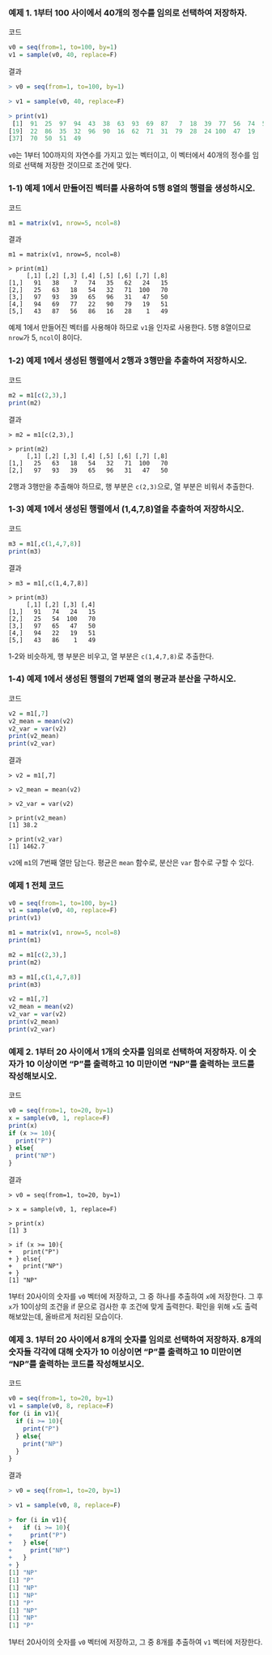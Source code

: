 ### 예제 1. 1부터 100 사이에서 40개의 정수를 임의로 선택하여 저장하자.

코드
```R
v0 = seq(from=1, to=100, by=1)
v1 = sample(v0, 40, replace=F)
```

결과
```R
> v0 = seq(from=1, to=100, by=1)

> v1 = sample(v0, 40, replace=F)

> print(v1)
 [1]  91  25  97  94  43  38  63  93  69  87   7  18  39  77  56  74  54  65
[19]  22  86  35  32  96  90  16  62  71  31  79  28  24 100  47  19   1  15
[37]  70  50  51  49
```

`v0`는 1부터 100까지의 자연수를 가지고 있는 벡터이고, 이 벡터에서 40개의 정수를 임의로 선택해 저장한 것이므로 조건에 맞다.

### 1-1) 예제 1에서 만들어진 벡터를 사용하여 5행 8열의 행렬을 생성하시오.

코드
```R
m1 = matrix(v1, nrow=5, ncol=8)
```

결과
```
m1 = matrix(v1, nrow=5, ncol=8)

> print(m1)
     [,1] [,2] [,3] [,4] [,5] [,6] [,7] [,8]
[1,]   91   38    7   74   35   62   24   15
[2,]   25   63   18   54   32   71  100   70
[3,]   97   93   39   65   96   31   47   50
[4,]   94   69   77   22   90   79   19   51
[5,]   43   87   56   86   16   28    1   49
```

예제 1에서 만들어진 벡터를 사용해야 하므로 `v1`을 인자로 사용한다. 5행 8열이므로 `nrow`가 5, `ncol`이 8이다.

### 1-2) 예제 1에서 생성된 행렬에서 2행과 3행만을 추출하여 저장하시오.

코드
```R
m2 = m1[c(2,3),]
print(m2)
```

결과
```
> m2 = m1[c(2,3),]

> print(m2)
     [,1] [,2] [,3] [,4] [,5] [,6] [,7] [,8]
[1,]   25   63   18   54   32   71  100   70
[2,]   97   93   39   65   96   31   47   50
```

2행과 3행만을 추출해야 하므로, 행 부분은 `c(2,3)`으로, 열 부분은 비워서 추출한다.

### 1-3) 예제 1에서 생성된 행렬에서 (1,4,7,8)열을 추출하여 저장하시오.

코드
```R
m3 = m1[,c(1,4,7,8)]
print(m3)
```

결과
```
> m3 = m1[,c(1,4,7,8)]

> print(m3)
     [,1] [,2] [,3] [,4]
[1,]   91   74   24   15
[2,]   25   54  100   70
[3,]   97   65   47   50
[4,]   94   22   19   51
[5,]   43   86    1   49
```

1-2와 비슷하게, 행 부분은 비우고, 열 부분은 `c(1,4,7,8)`로 추출한다.

### 1-4) 예제 1에서 생성된 행렬의 7번째 열의 평균과 분산을 구하시오.

코드
```R
v2 = m1[,7]
v2_mean = mean(v2)
v2_var = var(v2)
print(v2_mean)
print(v2_var)
```

결과
```
> v2 = m1[,7]

> v2_mean = mean(v2)

> v2_var = var(v2)

> print(v2_mean)
[1] 38.2

> print(v2_var)
[1] 1462.7
```

`v2`에 `m1`의 7번째 열만 담는다. 평균은 `mean` 함수로, 분산은 `var` 함수로 구할 수 있다.

### 예제 1 전체 코드

```R
v0 = seq(from=1, to=100, by=1)
v1 = sample(v0, 40, replace=F)
print(v1)

m1 = matrix(v1, nrow=5, ncol=8)
print(m1)

m2 = m1[c(2,3),]
print(m2)

m3 = m1[,c(1,4,7,8)]
print(m3)

v2 = m1[,7]
v2_mean = mean(v2)
v2_var = var(v2)
print(v2_mean)
print(v2_var)
```

### 예제 2. 1부터 20 사이에서 1개의 숫자를 임의로 선택하여 저장하자. 이 숫자가 10 이상이면 “P”를 출력하고 10 미만이면 “NP”를 출력하는 코드를 작성해보시오.

코드
```R
v0 = seq(from=1, to=20, by=1)
x = sample(v0, 1, replace=F)
print(x)
if (x >= 10){
  print("P")
} else{
  print("NP")
}
```

결과
```
> v0 = seq(from=1, to=20, by=1)

> x = sample(v0, 1, replace=F)

> print(x)
[1] 3

> if (x >= 10){
+   print("P")
+ } else{
+   print("NP")
+ }
[1] "NP"
```

1부터 20사이의 숫자를 `v0` 벡터에 저장하고, 그 중 하나를 추출하여 `x`에 저장한다. 그 후 `x`가 10이상의 조건을 if 문으로 검사한 후 조건에 맞게 출력한다. 확인을 위해 `x`도 출력해보았는데, 올바르게 처리된 모습이다.

### 예제 3. 1부터 20 사이에서 8개의 숫자를 임의로 선택하여 저장하자. 8개의 숫자들 각각에 대해 숫자가 10 이상이면 “P”를 출력하고 10 미만이면 “NP”를 출력하는 코드를 작성해보시오.

코드
```R
v0 = seq(from=1, to=20, by=1)
v1 = sample(v0, 8, replace=F)
for (i in v1){
  if (i >= 10){
    print("P")
  } else{
    print("NP")
  }
}
```

결과
```R
> v0 = seq(from=1, to=20, by=1)

> v1 = sample(v0, 8, replace=F)

> for (i in v1){
+   if (i >= 10){
+     print("P")
+   } else{
+     print("NP")
+   }
+ }
[1] "NP"
[1] "P"
[1] "NP"
[1] "NP"
[1] "P"
[1] "NP"
[1] "NP"
[1] "P"
```

1부터 20사이의 숫자를 `v0` 벡터에 저장하고, 그 중 8개를 추출하여 `v1` 벡터에 저장한다. 